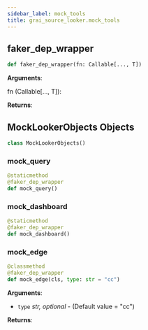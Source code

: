 ```yaml
---
sidebar_label: mock_tools
title: grai_source_looker.mock_tools
---
```


## faker\_dep\_wrapper

```python
def faker_dep_wrapper(fn: Callable[..., T])
```

**Arguments**:

  fn (Callable[..., T]):


**Returns**:



## MockLookerObjects Objects

```python
class MockLookerObjects()
```



### mock\_query

```python
@staticmethod
@faker_dep_wrapper
def mock_query()
```



### mock\_dashboard

```python
@staticmethod
@faker_dep_wrapper
def mock_dashboard()
```



### mock\_edge

```python
@classmethod
@faker_dep_wrapper
def mock_edge(cls, type: str = "cc")
```

**Arguments**:

- `type` _str, optional_ - (Default value = &quot;cc&quot;)


**Returns**:
